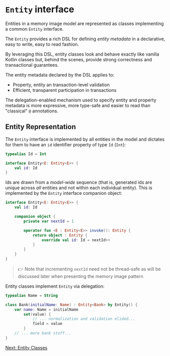 # `Entity` interface

Entities in a memory image model are represented as classes implementing a
common `Entity` interface.

The `Entity` provides a rich DSL for defining _entity metadata_ in a
declarative, easy to write, easy to read fashion.

By leveraging this DSL, entity classes look and behave exactly like vanilla
Kotlin classes but, behind the scenes, provide strong correctness and
transactional guarantees.

The entity metadata declared by the DSL applies to:

- Property, entity an transaction-level validation
- Efficient, transparent participation in transactions
 
The delegation-enabled mechanism used to specify entity and property metadata
is more expressive, more type-safe and easier to read than "classical"
`@` annotations.

## Entity Representation

The `Entity` interface is implemented by all entities in the model and dictates
for them to have an `id` identifier property of type `Id` (`Int`):

```kotlin
typealias Id = Int

interface Entity<E: Entity<E>> {
    val id: Id
}
```

Ids are drawn from a _model-wide_ sequence (that is, generated ids are unique
across _all_ entities and not within each individual entity). This is
implemented by the `Entity` interface companion object:

```kotlin
interface Entity<E: Entity<E>> {
    val id: Id

    companion object {
        private var nextId = 1

        operator fun <E : Entity<E>> invoke(): Entity {
            return object : Entity {
                override val id: Id = nextId++
            }
        }
    }
}
```

> 👉 Note that incrementing `nextId` need not be thread-safe as will be
> discussed later when presenting the memory image pattern

Entity classes implement `Entity` via delegation:

```kotlin
typealias Name = String

class Bank(initialName: Name) : Entity<Bank> by Entity() {
    var name: Name = initialName
        set(value) {
            // ... normalization and validation elided...
            field = value
        }
    // ... more bank stuff...
}
```

[Next: Entity Classes](02-scalar-properties)